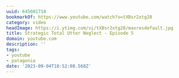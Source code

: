 ```yaml
---
uuid: 645601718
bookmarkOf: https://www.youtube.com/watch?v=tXBsr2xtg28
category: video
headImage: https://i.ytimg.com/vi/tXBsr2xtg28/maxresdefault.jpg
title: Strategic Total Utter Neglect - Episode 5
domain: youtube.com
description: ''
tags:
- youtube
- patagonia
date: '2023-09-04T18:52:08.568Z'
---
```



